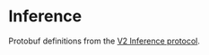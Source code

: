 # Inference

Protobuf definitions from the [V2 Inference protocol](https://kserve.github.io/website/modelserving/inference_api/#grpc).
